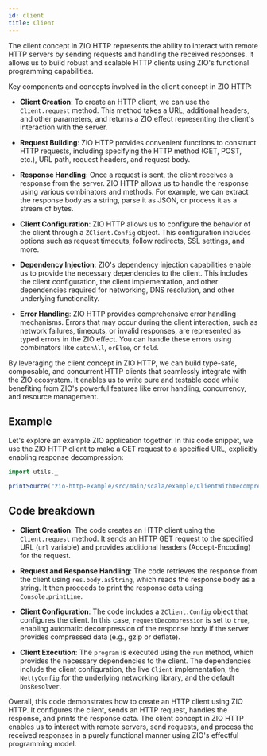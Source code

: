 ```yaml
---
id: client
title: Client
---
```


The client concept in ZIO HTTP represents the ability to interact with remote HTTP servers by sending requests and handling the received responses. It allows us to build robust and scalable HTTP clients using ZIO's functional programming capabilities.

Key components and concepts involved in the client concept in ZIO HTTP:

- **Client Creation**: To create an HTTP client, we can use the `Client.request` method. This method takes a URL, additional headers, and other parameters, and returns a ZIO effect representing the client's interaction with the server.

- **Request Building**: ZIO HTTP provides convenient functions to construct HTTP requests, including specifying the HTTP method (GET, POST, etc.), URL path, request headers, and request body.

- **Response Handling**: Once a request is sent, the client receives a response from the server. ZIO HTTP allows us to handle the response using various combinators and methods. For example, we can extract the response body as a string, parse it as JSON, or process it as a stream of bytes.

- **Client Configuration**: ZIO HTTP allows us to configure the behavior of the client through a `ZClient.Config` object. This configuration includes options such as request timeouts, follow redirects, SSL settings, and more.

- **Dependency Injection**: ZIO's dependency injection capabilities enable us to provide the necessary dependencies to the client. This includes the client configuration, the client implementation, and other dependencies required for networking, DNS resolution, and other underlying functionality.

- **Error Handling**: ZIO HTTP provides comprehensive error handling mechanisms. Errors that may occur during the client interaction, such as network failures, timeouts, or invalid responses, are represented as typed errors in the ZIO effect. You can handle these errors using combinators like `catchAll`, `orElse`, or `fold`.

By leveraging the client concept in ZIO HTTP, we can build type-safe, composable, and concurrent HTTP clients that seamlessly integrate with the ZIO ecosystem. It enables us to write pure and testable code while benefiting from ZIO's powerful features like error handling, concurrency, and resource management.

## Example

Let's explore an example ZIO application together. In this code snippet, we use the ZIO HTTP client to make a GET request to a specified URL, explicitly enabling response decompression: 

```scala mdoc:passthrough
import utils._

printSource("zio-http-example/src/main/scala/example/ClientWithDecompression.scala")
```

## Code breakdown
    
- **Client Creation**: The code creates an HTTP client using the `Client.request` method. It sends an HTTP GET request to the specified URL (`url` variable) and provides additional headers (Accept-Encoding) for the request.

- **Request and Response Handling**: The code retrieves the response from the client using `res.body.asString`, which reads the response body as a string. It then proceeds to print the response data using `Console.printLine`.

- **Client Configuration**: The code includes a `ZClient.Config` object that configures the client. In this case, `requestDecompression` is set to `true`, enabling automatic decompression of the response body if the server provides compressed data (e.g., gzip or deflate).

- **Client Execution**: The `program` is executed using the `run` method, which provides the necessary dependencies to the client. The dependencies include the client configuration, the live `Client` implementation, the `NettyConfig` for the underlying networking library, and the default `DnsResolver`.

Overall, this code demonstrates how to create an HTTP client using ZIO HTTP. It configures the client, sends an HTTP request, handles the response, and prints the response data. The client concept in ZIO HTTP enables us to interact with remote servers, send requests, and process the received responses in a purely functional manner using ZIO's effectful programming model.
